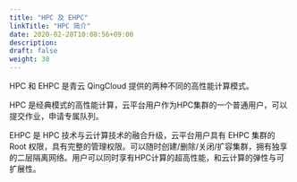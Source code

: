 ```yaml
---
title: "HPC 及 EHPC"
linkTitle: "HPC 简介"
date: 2020-02-28T10:08:56+09:00
description:
draft: false
weight: 30
---
```


HPC 和 EHPC 是青云 QingCloud 提供的两种不同的高性能计算模式。

HPC 是经典模式的高性能计算，云平台用户作为HPC集群的一个普通用户，可以提交作业，申请专属队列。

EHPC 是 HPC 技术与云计算技术的融合升级，云平台用户具有 EHPC 集群的 Root 权限，具有完整的管理权限。可以随时创建/删除/关闭/扩容集群，拥有独享的二层隔离网络。用户可以同时享有HPC计算的超高性能，和云计算的弹性与可扩展性。


